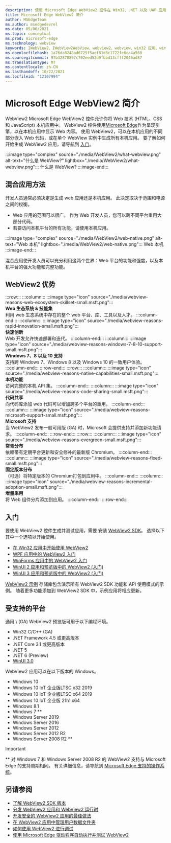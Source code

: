 ```yaml
---
description: 使用 Microsoft Edge WebView2 控件在 Win32、.NET 以及 UWP 应用中托管 web 内容
title: Microsoft Edge WebView2 简介
author: MSEdgeTeam
ms.author: msedgedevrel
ms.date: 05/06/2021
ms.topic: conceptual
ms.prod: microsoft-edge
ms.technology: webview
keywords: IWebView2、IWebView2WebView、webview2、webview、win32 应用、win32、edge、ICoreWebView2、CoreWebView2、ICoreWebView2Host、浏览器控件、edge html、Windows Forms、WinForms、WPF、.NET、WinUI、Project Reunion
ms.openlocfilehash: 1a76da8248ad6725f5aef81d3c1722fe6ca4a560
ms.sourcegitcommit: 97b32870897c702eed52d9fbbd13cfff2046ad87
ms.translationtype: MT
ms.contentlocale: zh-CN
ms.lasthandoff: 10/22/2021
ms.locfileid: "12107994"
---
```

# <a name="introduction-to-microsoft-edge-webview2"></a>Microsoft Edge WebView2 简介

WebView2 Microsoft Edge WebView2 控件允许你将 Web 技术 (HTML、CSS 和 JavaScript) 本机应用中。  WebView2 控件使用[Microsoft Edge][MicrosoftedgeinsiderMain]作为呈现引擎，以在本机应用中显示 Web 内容。  使用 WebView2，可以在本机应用的不同部分嵌入 Web 代码，或在单个 WebView 实例中生成所有本机应用。  要了解如何开始生成 WebView2 应用，请导航到 [入门](#get-started)。

:::image type="complex" source="./media/WebView2/what-webview.png" alt-text="什么是 WebView?" lightbox="./media/WebView2/what-webview.png":::
   什么是 WebView?
:::image-end:::


<!-- ====================================================================== -->
## <a name="hybrid-app-approach"></a>混合应用方法

开发人员通常必须决定是生成 web 应用还是本机应用。  此决定取决于范围和电源之间的权衡。
*  Web 应用的范围可以很广。  作为 Web 开发人员，您可以跨不同平台重用大部分代码。
*  若要访问本机平台的所有功能，请使用本机应用。

:::image type="complex" source="./media/WebView2/web-native.png" alt-text="Web 本机" lightbox="./media/WebView2/web-native.png":::
   Web 本机
:::image-end:::

混合应用使开发人员可以充分利用这两个世界：Web 平台的功能和强度，以及本机平台的强大功能和完整功能。


<!-- ====================================================================== -->
## <a name="webview2-benefits"></a>WebView2 优势

<!--
In the below table, keep two trailing spaces after each image line and after each heading line, to keep card elements tight but not concatenated.
Similar table: [Overview of Progressive Web Apps (PWAs)](..\progressive-web-apps-chromium\index.md#characteristics-of-a-pwa)
-->

:::row:::
    :::column:::
        :::image type="icon" source="./media/webview-reasons-web-ecosystem-skillset-small.msft.png":::  
        **Web 生态系统 & 技能集**  
        利用 web 生态系统中存在的整个 web 平台、库、工具以及人才。
    :::column-end:::
    :::column:::
        :::image type="icon" source="./media/webview-reasons-rapid-innovation-small.msft.png":::  
        **快速创新**  
        Web 开发允许快速部署和迭代。
    :::column-end:::
    :::column:::
        :::image type="icon" source="./media/webview-reasons-windows-7-8-10-support-small.msft.png":::  
        **Windows 7、8 以及 10 支持**  
        支持跨 Windows 7、Windows 8 以及 Windows 10 的一致用户体验。
    :::column-end:::
:::row-end:::
:::row:::
    :::column:::
        :::image type="icon" source="./media/webview-reasons-native-capabilities-small.msft.png":::  
        **本机功能**  
        访问完整的本机 API 集。
    :::column-end:::
    :::column:::
        :::image type="icon" source="./media/webview-reasons-code-sharing-small.msft.png":::  
        **代码共享**  
        向代码库添加 web 代码可以增加跨多个平台的重用。
    :::column-end:::
    :::column:::
        :::image type="icon" source="./media/webview-reasons-microsoft-support-small.msft.png":::  
        **Microsoft 支持**  
        当 WebView2 发布一般可用版 \(GA\) 时，Microsoft 会提供支持并添加新功能请求。
    :::column-end:::
:::row-end:::
:::row:::
    :::column:::
        :::image type="icon" source="./media/webview-reasons-evergreen-small.msft.png":::  
        **常青分布**  
        依赖带有定期平台更新和安全修补的最新版 Chromium。
    :::column-end:::
    :::column:::
        :::image type="icon" source="./media/webview-reasons-fixed-small.msft.png":::  
        **固定版本分布**  
        （可选）将特定版本的 Chromium打包到应用中。
    :::column-end:::
    :::column:::
        :::image type="icon" source="./media/webview-reasons-incremental-adoption-small.msft.png":::  
        **增量采用**  
        将 Web 组件分片添加到应用。
    :::column-end:::
:::row-end:::

<!-- In the above table, keep two trailing spaces after each image line and after each heading line, to keep card elements tight but not concatenated. -->


<!-- ====================================================================== -->
## <a name="get-started"></a>入门

要使用 WebView2 控件生成并测试应用，需要 <!--both [Microsoft Edge][MicrosoftedgeinsiderDownload] and -->安装 [WebView2 SDK][NugetPackagesMicrosoftWebWebView2]。  选择以下其中一个选项以开始使用。

*   [在 Win32 应用中开始使用 WebView2][Webview2GetStartedWin32]
*   [WPF 应用中的 WebView2 入门][Webview2GetStartedWpf]
*   [WinForms 应用中的 WebView2 入门][Webview2GetStartedWinforms]
*   [WinUI 2 应用和预览版中的 WebView2 (入门) ][Webview2GetStartedWinui2]
*   [WinUI 3 应用和预览版中的 WebView2 (入门) ][Webview2GetStartedWinui]

[WebView2 示例][GithubMicrosoftedgeWebview2samples] 存储库包含演示所有 WebView2 SDK 功能和 API 使用模式的示例。  随着更多功能添加到 WebView2 SDK 中，示例应用将相应更新。


<!-- ====================================================================== -->
## <a name="supported-platforms"></a>受支持的平台

通用 \ (GA\) WebView2 预览版可用于以下编程环境。

*   Win32 C/C++ \(GA\)
*   .NET Framework 4.5 或更高版本
*   .NET Core 3.1 或更高版本
*   .NET 5
*   .NET 6 (Preview) 
*   [WinUI 3.0][UwpToolkitsWinui3]

WebView2 应用可以在以下版本的 Windows。

*   Windows 10
*   Windows 10 IoT 企业版LTSC x32 2019
*   Windows 10 IoT 企业版LTSC x64 2019
*   Windows 10 IoT 企业版 21h1 x64
*   Windows 8.1
*   Windows 7 \*\*
*   Windows Server 2019
*   Windows Server 2016
*   Windows Server 2012
*   Windows Server 2012 R2
*   Windows Server 2008 R2 \*\*

> [!IMPORTANT]
> \*\* 对 Windows 7 和 Windows Server 2008 R2 的 WebView2 支持与 Microsoft Edge 的支持周期相同。  有关详细信息，请导航到 [Microsoft Edge 支持的操作系统][DeployedgeMicrosoftEdgeSupportedOS]。


<!-- ====================================================================== -->
## <a name="see-also"></a>另请参阅

*  [了解 WebView2 SDK 版本][Webview2ConceptsVersioning]
*  [分发 WebView2 应用和 WebView2 运行时][Webview2ConceptsDistribution]
*  [开发安全的 WebView2 应用的最佳做法][Webview2ConceptsSecurity]
*  [在 WebView2 应用中管理用户数据文件夹][Webview2ConceptsUserDataFolder]
*  [如何使用 WebView2 进行调试][Webview2HowToDebug]
*  [使用 Microsoft Edge 驱动程序自动执行并测试 WebView2][Webview2HowToWebdriver]


<!-- ====================================================================== -->
<!-- links -->
[Webview2ConceptsDistribution]: ./concepts/distribution.md "分发 WebView2 应用和 WebView2 运行时|Microsoft Docs"
[Webview2ConceptsSecurity]: ./concepts/security.md "开发安全的 WebView2 应用的最佳做法 | Microsoft Docs"
[Webview2ConceptsUserDataFolder]: ./concepts/user-data-folder.md "管理用户数据文件夹 | Microsoft Docs"
[Webview2ConceptsVersioning]: ./concepts/versioning.md "了解 WebView2 SDK 版本 | Microsoft Docs"

[Webview2GetStartedWin32]: ./get-started/win32.md "在 Win32 应用和应用中开始使用 WebView2 |Microsoft Docs"
[Webview2GetStartedWinforms]: ./get-started/winforms.md "WinForms 应用和应用中的 WebView2 |Microsoft Docs"
[Webview2GetStartedWinui2]: ./get-started/winui2.md "WinUI 2 应用和应用中的 WebView2 |Microsoft Docs"
[Webview2GetStartedWinui]: ./get-started/winui.md "WinUI 3 应用和预览版中的 WebView2 (入门) |Microsoft Docs"
[Webview2GetStartedWpf]: ./get-started/wpf.md "WPF 应用和应用中的 WebView2 |Microsoft Docs"

[Webview2HowToDebug]: ./how-to/debug.md "开始调试 WebView2 应用|Microsoft Docs"
[Webview2HowToWebdriver]: ./how-to/webdriver.md "使用 Microsoft Edge 驱动程序自动执行并测试 WebView2 | Microsoft Docs"
[Webview2ReleaseNotes]: ./release-notes.md "WebView2 SDK 发行说明 | Microsoft Docs"
<!-- external links -->
[UwpToolkitsWinui3]: /uwp/toolkits/winui3/index "Windows UI 库 3 预览版 2(2020 年 7 月) | Microsoft Docs"
[DeployedgeMicrosoftEdgeSupportedOS]: /deployedge/microsoft-edge-supported-operating-systems "Microsoft Edge 支持的操作系统 | Microsoft Docs"

[GithubMicrosoftedgeWebview2samples]: https://github.com/MicrosoftEdge/WebView2Samples "WebView2 示例 - MicrosoftEdge/WebView2Samples | GitHub"
[GithubMicrosoftedgeWebviewfeddback]: https://github.com/MicrosoftEdge/WebViewFeedback "WebView 反馈 - MicrosoftEdge/WebViewFeedback | GitHub"

[MicrosoftedgeinsiderMain]: https://www.microsoftedgeinsider.com "Microsoft Edge 预览体验成员"

[NugetPackagesMicrosoftWebWebView2]: https://www.nuget.org/packages/Microsoft.Web.WebView2 "Microsoft.Web.WebView2 | NuGet Gallery"
